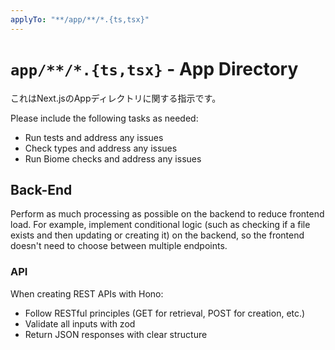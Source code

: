 ```yaml
---
applyTo: "**/app/**/*.{ts,tsx}"
---
```


# `app/**/*.{ts,tsx}` - App Directory

これはNext.jsのAppディレクトリに関する指示です。

Please include the following tasks as needed:

- Run tests and address any issues
- Check types and address any issues
- Run Biome checks and address any issues

## Back-End

Perform as much processing as possible on the backend to reduce frontend load.
For example, implement conditional logic (such as checking if a file exists and then updating or creating it) on the backend, so the frontend doesn't need to choose between multiple endpoints.

### API

When creating REST APIs with Hono:

- Follow RESTful principles (GET for retrieval, POST for creation, etc.)
- Validate all inputs with zod
- Return JSON responses with clear structure
